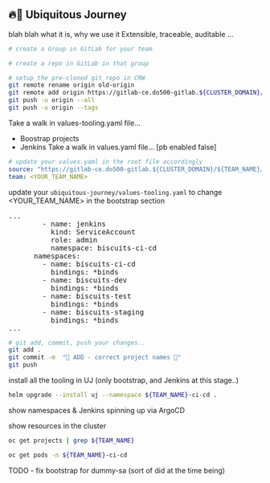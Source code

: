 ## 🔥🦄 Ubiquitous Journey
blah blah what it is, why we use it
Extensible, traceable, auditable ...

```bash
# create a Group in GitLab for your team

# create a repo in GitLab in that group

# setup the pre-cloned git repo in CRW
git remote rename origin old-origin
git remote add origin https://gitlab-ce.do500-gitlab.${CLUSTER_DOMAIN}/${TEAM_NAME}/team-excercise.git
git push -u origin --all
git push -u origin --tags
```

Take a walk in values-tooling.yaml file...
* Boostrap projects 
* Jenkins
Take a walk in values.yaml file... [pb enabled false]

```yaml
# update your values.yaml in the root file accordingly
source: "https://gitlab-ce.do500-gitlab.${CLUSTER_DOMAIN}/${TEAM_NAME}/tech-exercise.git"
team: <YOUR_TEAM_NAME>
```

update your `ubiquitous-journey/values-tooling.yaml` to change <YOUR_TEAM_NAME> in the bootstrap section
<pre class="language-yaml">
...
        - name: jenkins
          kind: ServiceAccount
          role: admin
          namespace: biscuits-ci-cd
      namespaces:
        - name: biscuits-ci-cd
          bindings: *binds
        - name: biscuits-dev
          bindings: *binds
        - name: biscuits-test
          bindings: *binds
        - name: biscuits-staging
          bindings: *binds
...
</pre>

```bash
# git add, commit, push your changes..
git add .
git commit -m  "🦆 ADD - correct project names 🦆" 
git push 
```

install all the tooling in UJ (only bootstrap, and Jenkins at this stage..)
```bash
helm upgrade --install uj --namespace ${TEAM_NAME}-ci-cd .
```
show namespaces & Jenkins spinning up via ArgoCD 

show resources in the cluster
```bash
oc get projects | grep ${TEAM_NAME}
```
```bash
oc get pods -n ${TEAM_NAME}-ci-cd
```

TODO - fix bootstrap for dummy-sa (sort of did at the time being)